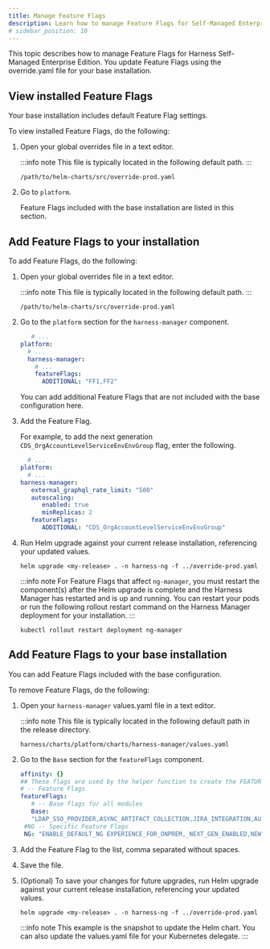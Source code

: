 ```yaml
---
title: Manage Feature Flags
description: Learn how to manage Feature Flags for Self-Managed Enterprise Edition Helm installations. 
# sidebar_position: 10
---
```


This topic describes how to manage Feature Flags for Harness Self-Managed Enterprise Edition. You update Feature Flags using the override.yaml file for your base installation.

## View installed Feature Flags

Your base installation includes default Feature Flag settings.

To view installed Feature Flags, do the following:

1. Open your global overrides file in a text editor.

   :::info note
   This file is typically located in the following default path.
   :::

   ```
   /path/to/helm-charts/src/override-prod.yaml
   ```

2. Go to `platform`.

   Feature Flags included with the base installation are listed in this section.

## Add Feature Flags to your installation

To add Feature Flags, do the following:

1. Open your global overrides file in a text editor.

   :::info note
   This file is typically located in the following default path.
   :::

   ```
   /path/to/helm-charts/src/override-prod.yaml
   ```

2. Go to the `platform` section for the `harness-manager` component.

   ```yaml
      # ...
   platform:
     # ...
     harness-manager:
       # ...
       featureFlags:
         ADDITIONAL: "FF1,FF2"
   ```
   
   You can add additional Feature Flags that are not included with the base configuration here.

3. Add the Feature Flag.

   For example, to add the next generation `CDS_OrgAccountLevelServiceEnvEnvGroup` flag, enter the following.

   ```yaml
     # ...
   platform:
     # ...
   harness-manager:
      external_graphql_rate_limit: "500"
      autoscaling:
         enabled: true
         minReplicas: 2
      featureFlags:
         ADDITIONAL: "CDS_OrgAccountLevelServiceEnvEnvGroup"
   ```

4. Run Helm upgrade against your current release installation, referencing your updated values.

   ```
   helm upgrade <my-release> . -n harness-ng -f ../override-prod.yaml
   ```
   
   :::info note
   For Feature Flags that affect `ng-manager`, you must restart the component(s) after the Helm upgrade is complete and the Harness Manager has restarted and is up and running. You can restart your pods or run the following rollout restart command on the Harness Manager deployment for your installation.
   :::

   ```
   kubectl rollout restart deployment ng-manager
   ```

## Add Feature Flags to your base installation

You can add Feature Flags included with the base configuration.

To remove Feature Flags, do the following:

1. Open your `harness-manager` values.yaml file in a text editor.

   :::info note
   This file is typically located in the following default path in the release directory.

   ```
   harness/charts/platform/charts/harness-manager/values.yaml
   ```

2. Go to the `Base` section for the `featureFlags` component.

   ```yaml
   affinity: {}
   ## These flags are used by the helper function to create the FEATURES config value based off the global.<features.enabled boolean
   # -- Feature Flags
   featureFlags:
      # -- Base flags for all modules
      Base:
      "LDAP_SSO_PROVIDER,ASYNC_ARTIFACT_COLLECTION,JIRA_INTEGRATION,AUDIT_TRAIL_UI,GDS_TIME_SERIES_SAVE_PER_MINUTE,STACKDRIVER_SERVICEGUARD,BATCH_SECRET_DECRYPTION, TIME_SERIES_SERVICEGUARD_V2,TIME_SERIES_WORKFLOW_V2,CUSTOM_DASHBOARD,GRAPHOL, CV_FEEDBACKS,LOGS_V2_247,UPGRADE_JRE,LOG_STREAMING_INTEGRATION,NG_HARNESS_APPROVAL,GIT_SYNC_NG,NG_SHOW_DELEGATE,NG_CG_TASK_ASSIGNMENT_ISOLATION,CI_OVERVIEW_PAGE,AZURE _CLOUD_PROVIDER_VALIDATION_ON_DELEGATE,TERRAFORM_AWS_AUTHENTICATION,NG_TEMPLATES,_NEW_DEPLOYMENT_FREEZE,HELM_CHART_AS_ARTIFACT,RESOLVE_DEPLOYMENT_TAGS_BEFORE_EXECUTION,WEBHOOK_TRIGGER_AUTHORIZATION,GITHUB_WEBHOOK_AUTHENTICATION,CUSTOM_MANIFEST,GIT_ACCOUNT_SUPPORT,AZURE_WEBAPP,PRUNE KUBERNETES_RESOURCES,LDAP_GROUP_SYNC_JOB_ITERATOR,POLLING_INTERVAL_CONFIGURABLE,APPLICATION _DROPDOWN_MULTISELECT,USER_GROUP_ASvEXPRESSION,RESOURCE_CONSTRAINT_SCOPE_PIPELINE_ENABLED,NG_TEMPLATE_GTYX"
    #NG -- Specific Feature Flags
    NG: "ENABLE_DEFAULT_NG EXPERIENCE_FOR_ONPREM,_NEXT_GEN_ENABLED,NEW_LEFT_NAVBAR_SETTINGS,SPG_SIDENAV_COLLAPSE"
   ```

3. Add the Feature Flag to the list, comma separated without spaces.

4. Save the file.

5. (Optional) To save your changes for future upgrades, run Helm upgrade against your current release installation, referencing your updated values.

   ```
   helm upgrade <my-release> . -n harness-ng -f ../override-prod.yaml
   ```
   
   :::info note
   This example is the snapshot to update the Helm chart. You can also update the values.yaml file for your Kubernetes delegate.
   :::
   